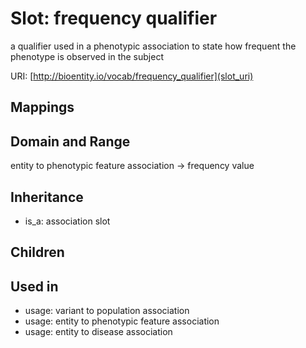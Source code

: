 # Slot: frequency qualifier


a qualifier used in a phenotypic association to state how frequent the phenotype is observed in the subject

URI: [http://bioentity.io/vocab/frequency_qualifier](slot_uri)
## Mappings

## Domain and Range

entity to phenotypic feature association -> frequency value
## Inheritance

 *  is_a: association slot
## Children

## Used in

 *  usage: variant to population association
 *  usage: entity to phenotypic feature association
 *  usage: entity to disease association
